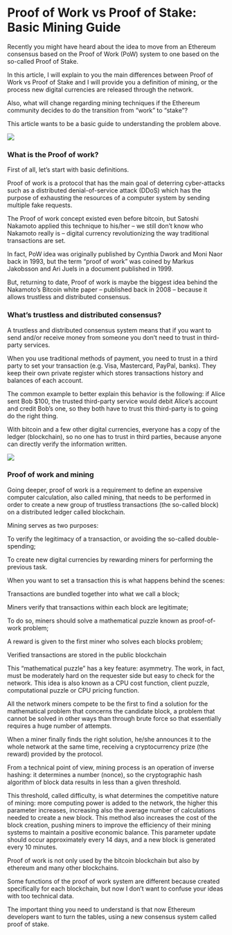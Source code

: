 # Proof of Work vs Proof of Stake: Basic Mining Guide

Recently you might have heard about the idea to move from an Ethereum consensus based on the Proof of Work (PoW) system to one based on the so-called Proof of Stake.

In this article, I will explain to you the main differences between Proof of Work vs Proof of Stake and I will provide you a definition of mining, or the process new digital currencies are released through the network.

Also, what will change regarding mining techniques if the Ethereum community decides to do the transition from “work” to “stake”?

This article wants to be a basic guide to understanding the problem above.


![](http://blockgeeks.com/wp-content/uploads/2017/03/infographics2017-01.png)


### What is the Proof of work?

First of all, let’s start with basic definitions.

Proof of work is a protocol that has the main goal of deterring cyber-attacks such as a distributed denial-of-service attack (DDoS) which has the purpose of exhausting the resources of a computer system by sending multiple fake requests.

The Proof of work concept existed even before bitcoin, but Satoshi Nakamoto applied this technique to his/her – we still don’t know who Nakamoto really is – digital currency revolutionizing the way traditional transactions are set.

In fact, PoW idea was originally published by Cynthia Dwork and Moni Naor back in 1993, but the term “proof of work” was coined by Markus Jakobsson and Ari Juels in a document published in 1999.

But, returning to date, Proof of work is maybe the biggest idea behind the Nakamoto’s Bitcoin white paper – published back in 2008 – because it allows trustless and distributed consensus.

### What’s trustless and distributed consensus?
A trustless and distributed consensus system means that if you want to send and/or receive money from someone you don’t need to trust in third-party services.

When you use traditional methods of payment, you need to trust in a third party to set your transaction (e.g. Visa, Mastercard, PayPal, banks). They keep their own private register which stores transactions history and balances of each account.

The common example to better explain this behavior is the following: if Alice sent Bob $100, the trusted third-party service would debit Alice’s account and credit Bob’s one, so they both have to trust this third-party is to going do the right thing.

With bitcoin and a few other digital currencies, everyone has a copy of the ledger (blockchain), so no one has to trust in third parties, because anyone can directly verify the information written.

![](http://blockgeeks.com/wp-content/uploads/2016/09/home.jpg)

### Proof of work and mining
Going deeper, proof of work is a requirement to define an expensive computer calculation, also called mining, that needs to be performed in order to create a new group of trustless transactions (the so-called block) on a distributed ledger called blockchain.

Mining serves as two purposes:

To verify the legitimacy of a transaction, or avoiding the so-called double-spending;

To create new digital currencies by rewarding miners for performing the previous task.

When you want to set a transaction this is what happens behind the scenes:

Transactions are bundled together into what we call a block;

Miners verify that transactions within each block are legitimate;

To do so, miners should solve a mathematical puzzle known as proof-of-work problem;

A reward is given to the first miner who solves each blocks problem;

Verified transactions are stored in the public blockchain

This “mathematical puzzle” has a key feature: asymmetry. The work, in fact, must be moderately hard on the requester side but easy to check for the network. This idea is also known as a CPU cost function, client puzzle, computational puzzle or CPU pricing function.

All the network miners compete to be the first to find a solution for the mathematical problem that concerns the candidate block, a problem that cannot be solved in other ways than through brute force so that essentially requires a huge number of attempts.

When a miner finally finds the right solution, he/she announces it to the whole network at the same time, receiving a cryptocurrency prize (the reward) provided by the protocol.

From a technical point of view, mining process is an operation of inverse hashing: it determines a number (nonce), so the cryptographic hash algorithm of block data results in less than a given threshold.

This threshold, called difficulty, is what determines the competitive nature of mining: more computing power is added to the network, the higher this parameter increases, increasing also the average number of calculations needed to create a new block. This method also increases the cost of the block creation, pushing miners to improve the efficiency of their mining systems to maintain a positive economic balance. This parameter update should occur approximately every 14 days, and a new block is generated every 10 minutes.

Proof of work is not only used by the bitcoin blockchain but also by ethereum and many other blockchains.

Some functions of the proof of work system are different because created specifically for each blockchain, but now I don’t want to confuse your ideas with too technical data.

The important thing you need to understand is that now Ethereum developers want to turn the tables, using a new consensus system called proof of stake.